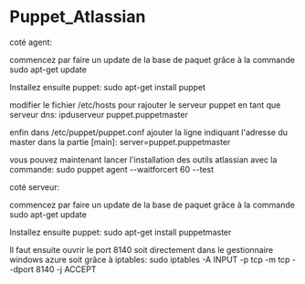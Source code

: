 Puppet_Atlassian
================
coté agent:

commencez par faire un update de la base de paquet grâce à la commande 
sudo apt-get update

Installez ensuite puppet:
sudo apt-get install puppet

modifier le fichier /etc/hosts pour rajouter le serveur puppet en tant que serveur dns:
ipduserveur	puppet.puppetmaster

enfin dans /etc/puppet/puppet.conf ajouter la ligne indiquant l'adresse du master dans la partie [main]:
server=puppet.puppetmaster

vous pouvez maintenant lancer l'installation des outils atlassian avec la commande:
sudo puppet agent --waitforcert 60 --test

coté serveur:

commencez par faire un update de la base de paquet grâce à la commande 
sudo apt-get update

Installez ensuite puppet:
sudo apt-get install puppetmaster

Il faut ensuite ouvrir le port 8140 soit directement dans le gestionnaire windows azure soit grâce à iptables:
sudo iptables -A INPUT -p tcp -m tcp --dport 8140 -j ACCEPT
